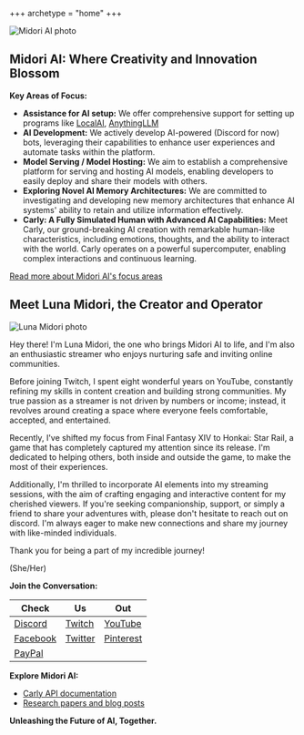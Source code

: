 
+++
archetype = "home"
+++

![Midori AI photo](https://tea-cup.midori-ai.xyz/download/logo.png)

## Midori AI: Where Creativity and Innovation Blossom

**Key  Areas of Focus:**
* **Assistance for AI setup:** We offer comprehensive support for setting up programs like [LocalAI](https://localai.io/), [AnythingLLM](https://github.com/Mintplex-Labs/anything-llm)
* **AI Development:** We  actively develop AI-powered (Discord for now) bots, leveraging their capabilities to enhance user experiences and automate tasks within the platform.
* **Model Serving / Model Hosting:** We aim to establish a comprehensive platform for serving and hosting AI models, enabling developers to easily deploy and share their models with others.
* **Exploring Novel AI Memory Architectures:** We are committed to investigating and developing new memory architectures that enhance AI systems' ability to retain and utilize information effectively.
* **Carly: A Fully Simulated Human with Advanced AI Capabilities:** Meet Carly, our ground-breaking AI creation with remarkable human-like characteristics, including emotions, thoughts, and the ability to interact with the world. Carly operates on a powerful supercomputer, enabling complex interactions and continuous learning.

[Read more about Midori AI's focus areas](/about-midori-ai)

## Meet Luna Midori, the Creator and Operator
![Luna Midori photo](https://tea-cup.midori-ai.xyz/download/lunamidoriphoto.png)

Hey there! I'm Luna Midori, the one who brings Midori AI to life, and I'm also an enthusiastic streamer who enjoys nurturing safe and inviting online communities.

Before joining Twitch, I spent eight wonderful years on  YouTube, constantly refining my skills in content creation and building strong communities. My true passion as a streamer is not driven by numbers or income; instead, it revolves around creating a space where everyone feels comfortable, accepted, and entertained.

Recently, I've shifted my focus from Final Fantasy XIV to Honkai: Star Rail, a game that has completely captured my attention since its release. I'm dedicated to helping others, both inside and outside the game, to make the most of their experiences.

Additionally, I'm thrilled to incorporate AI elements into my streaming sessions, with the aim of crafting engaging and interactive content for my cherished viewers. If you're seeking companionship, support, or simply a friend to share your adventures with, please don't hesitate to reach out on discord. I'm always eager to make new connections and share my journey with like-minded individuals.

Thank you for being a part of my incredible journey!

(She/Her)

**Join the Conversation:**

|Check|Us|Out|
|---|---|---|
| [Discord](https://discord.gg/xdgCx3VyHU) | [Twitch](https://www.twitch.tv/luna_midori5) | [YouTube](https://www.youtube.com/channel/UCVQo4TxFJEoE5kccScY-xow) |
| [Facebook](https://www.facebook.com/TWLunagreen) | [Twitter](https://twitter.com/lunamidori5) | [Pinterest](https://www.pinterest.com/luna_midori5/) |
| [PayPal](https://paypal.me/midoricookieclub?country.x=US&locale.x=en_US)| | |

**Explore Midori AI:**

* [Carly API documentation](/carly-api)
* [Research papers and blog posts](/research)

**Unleashing the Future of AI, Together.**